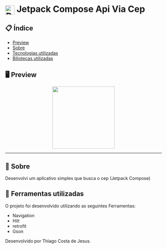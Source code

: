# <img align="center" alt="Daniel-HTML" height="30" width="30" src="https://cdn-icons-png.flaticon.com/128/447/447031.png"> Jetpack Compose Api Via Cep


<div align="center">
</div>

## 📋 Índice

- [Preview](#-Preview)
- [Sobre](#-Sobre)
- [Tecnologias utilizadas](#-Ferramentas-utilizadas)
- [Biliotecas utilizadas](#-Biliotecas-utilizadas)

## 🖥 Preview

<div align="center">

<img src="https://github.com/thiago082882/JetpackComposeApiCep/assets/93166095/1f1d777b-b922-4f2f-bf8f-58239a402f2f" width="200">


</div>

---

## 📖 Sobre
 Desenvolvi um aplicativo simples que busca o cep (Jetpack Compose)


## 🚀 Ferramentas utilizadas

O projeto foi desenvolvido utilizando as seguintes Ferramentas:

- Navigation
- Hilt
- retrofit
- Gson
  


Desenvolvido por Thiago Costa de Jesus.

